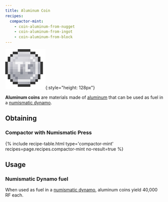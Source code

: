 ```yaml
---
title: Aluminum Coin
recipes:
  compactor-mint:
    - coin-aluminum-from-nugget
    - coin-aluminum-from-ingot
    - coin-aluminum-from-block
---
```


![Aluminum coin](/assets/images/thermal-foundation/coin-aluminum.png){:style="height: 128px"}


**Aluminum coins** are materials made of
[aluminum](/docs/thermal-foundation/items/materials/ingots/aluminum-ingot/) that
can be used as fuel in a [numismatic
dynamo](/docs/thermal-expansion/dynamos/numismatic-dynamo/).


Obtaining
---------

### Compactor with Numismatic Press
{% include recipe-table.html type='compactor-mint' recipes=page.recipes.compactor-mint no-result=true %}


Usage
-----

### Numismatic Dynamo fuel
When used as fuel in a [numismatic
dynamo](/docs/thermal-expansion/dynamos/numismatic-dynamo/), aluminum coins
yield 40,000 RF each.
